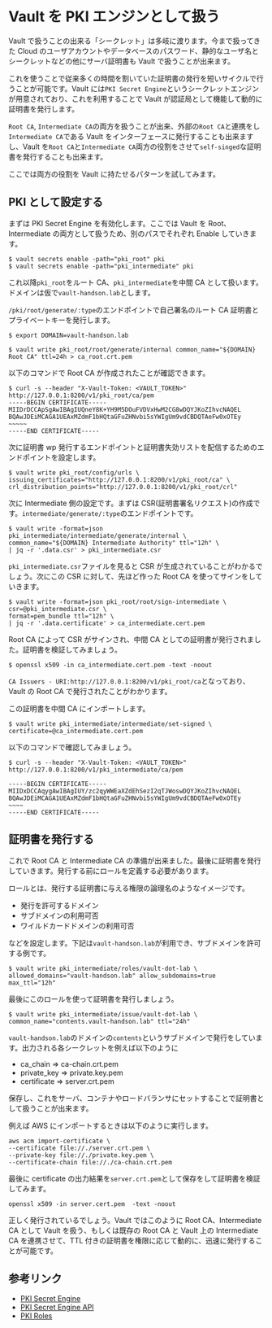 # Vault を PKI エンジンとして扱う

Vault で扱うことの出来る「シークレット」は多岐に渡ります。今まで扱ってきた Cloud のユーザアカウントやデータベースのパスワード、静的なユーザ名とシークレットなどの他にサーバ証明書も Vault で扱うことが出来ます。

これを使うことで従来多くの時間を割いていた証明書の発行を短いサイクルで行うことが可能です。Vault には`PKI Secret Engine`というシークレットエンジンが用意されており、これを利用することで Vault が認証局として機能して動的に証明書を発行します。

`Root CA`, `Intermediate CA`の両方を扱うことが出来、外部の`Root CA`と連携をし`Intermediate CA`である Vault をインターフェースに発行することも出来ますし、Vault を`Root CA`と`Intermediate CA`両方の役割をさせて`self-singed`な証明書を発行することも出来ます。

ここでは両方の役割を Vault に持たせるパターンを試してみます。

## PKI として設定する

まずは PKI Secret Engine を有効化します。ここでは Vault を Root、Intermediate の両方として扱うため、別のパスでそれぞれ Enable していきます。

```shell
$ vault secrets enable -path="pki_root" pki
$ vault secrets enable -path="pki_intermediate" pki
```

これ以降`pki_root`をルート CA、`pki_intermediate`を中間 CA として扱います。ドメインは仮で`vault-handson.lab`とします。

`/pki/root/generate/:type`のエンドポイントで自己署名のルート CA 証明書とプライベートキーを発行します。

```shell
$ export DOMAIN=vault-handson.lab

$ vault write pki_root/root/generate/internal common_name="${DOMAIN} Root CA" ttl=24h > ca_root.crt.pem
```

以下のコマンドで Root CA が作成されたことが確認できます。

```console
$ curl -s --header "X-Vault-Token: <VAULT_TOKEN>" http://127.0.0.1:8200/v1/pki_root/ca/pem
-----BEGIN CERTIFICATE-----
MIIDrDCCApSgAwIBAgIUQneY8K+YH9M5DOuFVDVxHwM2CG8wDQYJKoZIhvcNAQEL
BQAwJDEiMCAGA1UEAxMZdmF1bHQtaGFuZHNvbi5sYWIgUm9vdCBDQTAeFw0xOTEy
~~~~~
-----END CERTIFICATE-----
```

次に証明書 wp 発行するエンドポイントと証明書失効リストを配信するためのエンドポイントを設定します。

```shell
$ vault write pki_root/config/urls \
issuing_certificates="http://127.0.0.1:8200/v1/pki_root/ca" \
crl_distribution_points="http://127.0.0.1:8200/v1/pki_root/crl"
```

次に Intermediate 側の設定です。まずは CSR(証明書署名リクエスト)の作成です。`intermediate/generate/:type`のエンドポイントです。

```shell
$ vault write -format=json pki_intermediate/intermediate/generate/internal \
common_name="${DOMAIN} Intermediate Authority" ttl="12h" \
| jq -r '.data.csr' > pki_intermediate.csr
```

`pki_intermediate.csr`ファイルを見ると CSR が生成されていることがわかるでしょう。次にこの CSR に対して、先ほど作った Root CA を使ってサインをしていきます。

```shell
$ vault write -format=json pki_root/root/sign-intermediate \
csr=@pki_intermediate.csr \
format=pem_bundle ttl="12h" \
| jq -r '.data.certificate' > ca_intermediate.cert.pem
```

Root CA によって CSR がサインされ、中間 CA としての証明書が発行されました。証明書を検証してみましょう。

``` shell
$ openssl x509 -in ca_intermediate.cert.pem -text -noout
```

`CA Issuers - URI:http://127.0.0.1:8200/v1/pki_root/ca`となっており、Vault の Root CA で発行されたことがわかります。


この証明書を中間 CA にインポートします。

```shell
$ vault write pki_intermediate/intermediate/set-signed \
certificate=@ca_intermediate.cert.pem
```

以下のコマンドで確認してみましょう。

```console
$ curl -s --header "X-Vault-Token: <VAULT_TOKEN>" http://127.0.0.1:8200/v1/pki_intermediate/ca/pem

-----BEGIN CERTIFICATE-----
MIIDxDCCAqygAwIBAgIUY/zc2qyWWEaXZdEhSezI2qTJWoswDQYJKoZIhvcNAQEL
BQAwJDEiMCAGA1UEAxMZdmF1bHQtaGFuZHNvbi5sYWIgUm9vdCBDQTAeFw0xOTEy
~~~~
-----END CERTIFICATE-----
```

## 証明書を発行する

これで Root CA と Intermediate CA の準備が出来ました。最後に証明書を発行していきます。発行する前にロールを定義する必要があります。

ロールとは、発行する証明書に与える権限の論理名のようなイメージです。

* 発行を許可するドメイン
* サブドメインの利用可否
* ワイルドカードドメインの利用可否

などを設定します。下記は`vault-handson.lab`が利用でき、サブドメインを許可する例です。

```shell
$ vault write pki_intermediate/roles/vault-dot-lab \
allowed_domains="vault-handson.lab" allow_subdomains=true max_ttl="12h"
```

最後にこのロールを使って証明書を発行しましょう。

```shell
$ vault write pki_intermediate/issue/vault-dot-lab \
common_name="contents.vault-handson.lab" ttl="24h"
```

`vault-handson.lab`のドメインの`contents`というサブドメインで発行をしています。出力される各シークレットを例えば以下のように

* ca_chain => ca-chain.crt.pem
* private_key => private.key.pem
* certificate => server.crt.pem

保存し、これをサーバ、コンテナやロードバランサにセットすることで証明書として扱うことが出来ます。

例えば AWS にインポートするときは以下のように実行します。

```
aws acm import-certificate \
--certificate file://./server.crt.pem \
--private-key file://./private.key.pem \
--certificate-chain file://./ca-chain.crt.pem
```

最後に certificate の出力結果を`server.crt.pem`として保存をして証明書を検証してみます。

```shell
openssl x509 -in server.cert.pem  -text -noout
```

正しく発行されているでしょう。Vault ではこのように Root CA、Intermediate CA として Vault を扱う、もしくは既存の Root CA と Vault 上の Intermediate CA を連携させて、TTL 付きの証明書を権限に応じて動的に、迅速に発行することが可能です。

## 参考リンク
* [PKI Secret Engine](https://www.vaultproject.io/docs/secrets/pki/index.html)
* [PKI Secret Engine API](https://www.vaultproject.io/api/secret/pki/index.html)
* [PKI Roles](https://www.vaultproject.io/api/secret/pki/index.html#create-update-role)